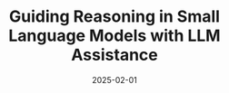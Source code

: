 ---
title: "Guiding Reasoning in Small Language Models with LLM Assistance"
collection: publications
category: "workshops"
permalink: /publication/2025-02-01-Guiding-Reasoning
date: 2025-02-01
venue: 'COLM Workshop SCARL'
paperurl: 'https://openreview.net/pdf/555e9fc9ea37b7dc1676f401effe36b9cc55d9bc.pdf'
citation: 'Y Kim*, <b>Euiin Yi</b>*, M Kim, SY Yun, and T Kim. (2025). &quot;Guiding Reasoning in Small Language Models with LLM Assistance.&quot; <i>COLM SCARL</i>.'
excerpt: '<img src="/assets/paper_images/SMART.png" alt="placeholder image" style="float: right; width: 300px; margin: 0 0 1em 1em;">
This paper proposes the SMART framework to address the challenge of Small Language Models (SLMs) in multi-step, complex reasoning tasks. An LLM selectively intervenes to assist the SLM''s reasoning process only when necessary. This approach evaluates the confidence of the SLM''s reasoning results, and if the score is low, the LLM provides a corrected reasoning step, significantly boosting SLM performance while minimizing LLM usage.'
keywords: 'Small Language Models (SLMs), Large Language Models (LLMs), Reasoning, AI Agents, Cognitive Scaffolding'
---